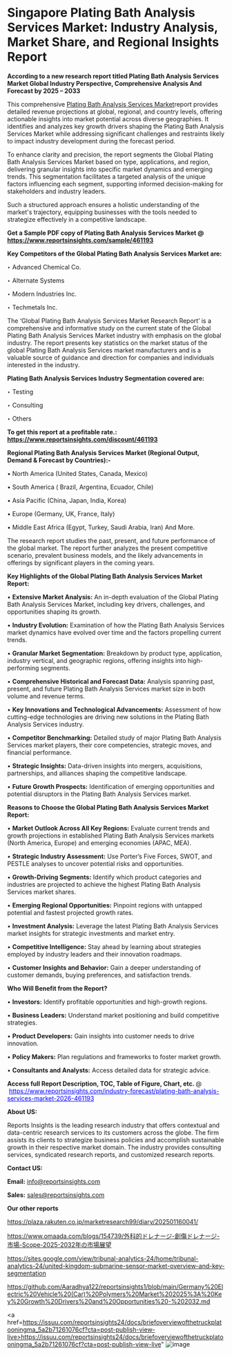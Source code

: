 # Singapore Plating Bath Analysis Services Market: Industry Analysis, Market Share, and Regional Insights Report

<strong>According to a new research report titled Plating Bath Analysis Services Market Global Industry Perspective, Comprehensive Analysis And Forecast by 2025 – 2033</strong>

This comprehensive <a href=https://www.reportsinsights.com/sample/461193>Plating Bath Analysis Services Market</a>report provides detailed revenue projections at global, regional, and country levels, offering actionable insights into market potential across diverse geographies. It identifies and analyzes key growth drivers shaping the Plating Bath Analysis Services Market while addressing significant challenges and restraints likely to impact industry development during the forecast period.

To enhance clarity and precision, the report segments the Global Plating Bath Analysis Services Market based on type, applications, and region, delivering granular insights into specific market dynamics and emerging trends. This segmentation facilitates a targeted analysis of the unique factors influencing each segment, supporting informed decision-making for stakeholders and industry leaders.

Such a structured approach ensures a holistic understanding of the market's trajectory, equipping businesses with the tools needed to strategize effectively in a competitive landscape.

<strong>Get a Sample PDF copy of Plating Bath Analysis Services Market </strong><strong>@<a href=https://www.reportsinsights.com/sample/461193 style=color:#0000ff;> https://www.reportsinsights.com/sample/461193</a></strong></font>

<strong>Key Competitors of the Global Plating Bath Analysis Services Market are:</strong>

‣ Advanced Chemical Co.

‣ Alternate Systems

‣ Modern Industries Inc.

‣ Techmetals Inc.

The ‘Global Plating Bath Analysis Services Market Research Report’ is a comprehensive and informative study on the current state of the Global Plating Bath Analysis Services Market industry with emphasis on the global industry. The report presents key statistics on the market status of the global Plating Bath Analysis Services market manufacturers and is a valuable source of guidance and direction for companies and individuals interested in the industry.

<strong>Plating Bath Analysis Services Industry Segmentation covered are:</strong>

‣ Testing

‣ Consulting

‣ Others

<strong>To get this report at a profitable rate.: <a href=https://www.reportsinsights.com/discount/461193 style=color:#0000ff;>https://www.reportsinsights.com/discount/461193</a></strong></font>

<strong>Regional Plating Bath Analysis Services Market (Regional Output, Demand &amp; Forecast by Countries):-</strong>

• North America (United States, Canada, Mexico)

• South America ( Brazil, Argentina, Ecuador, Chile)

• Asia Pacific (China, Japan, India, Korea)

• Europe (Germany, UK, France, Italy)

• Middle East Africa (Egypt, Turkey, Saudi Arabia, Iran) And More.

The research report studies the past, present, and future performance of the global market. The report further analyzes the present competitive scenario, prevalent business models, and the likely advancements in offerings by significant players in the coming years.

<strong>Key Highlights of the Global Plating Bath Analysis Services Market Report:</strong>

• <strong>Extensive Market Analysis:</strong> An in-depth evaluation of the Global Plating Bath Analysis Services Market, including key drivers, challenges, and opportunities shaping its growth.

• <strong>Industry Evolution:</strong> Examination of how the Plating Bath Analysis Services market dynamics have evolved over time and the factors propelling current trends.

• <strong>Granular Market Segmentation:</strong> Breakdown by product type, application, industry vertical, and geographic regions, offering insights into high-performing segments.

• <strong>Comprehensive Historical and Forecast Data:</strong> Analysis spanning past, present, and future Plating Bath Analysis Services market size in both volume and revenue terms.

• <strong>Key Innovations and Technological Advancements:</strong> Assessment of how cutting-edge technologies are driving new solutions in the Plating Bath Analysis Services industry.

• <strong>Competitor Benchmarking:</strong> Detailed study of major Plating Bath Analysis Services market players, their core competencies, strategic moves, and financial performance.

• <strong>Strategic Insights:</strong> Data-driven insights into mergers, acquisitions, partnerships, and alliances shaping the competitive landscape.

• <strong>Future Growth Prospects:</strong> Identification of emerging opportunities and potential disruptors in the Plating Bath Analysis Services market.

<strong>Reasons to Choose the Global Plating Bath Analysis Services Market Report:</strong>

• <strong>Market Outlook Across All Key Regions:</strong> Evaluate current trends and growth projections in established Plating Bath Analysis Services markets (North America, Europe) and emerging economies (APAC, MEA).

• <strong>Strategic Industry Assessment:</strong> Use Porter’s Five Forces, SWOT, and PESTLE analyses to uncover potential risks and opportunities.

• <strong>Growth-Driving Segments:</strong> Identify which product categories and industries are projected to achieve the highest Plating Bath Analysis Services market shares.

• <strong>Emerging Regional Opportunities:</strong> Pinpoint regions with untapped potential and fastest projected growth rates.

• <strong>Investment Analysis:</strong> Leverage the latest Plating Bath Analysis Services market insights for strategic investments and market entry.

• <strong>Competitive Intelligence:</strong> Stay ahead by learning about strategies employed by industry leaders and their innovation roadmaps.

• <strong>Customer Insights and Behavior:</strong> Gain a deeper understanding of customer demands, buying preferences, and satisfaction trends.

<strong>Who Will Benefit from the Report?</strong>

• <strong>Investors:</strong> Identify profitable opportunities and high-growth regions.

• <strong>Business Leaders:</strong> Understand market positioning and build competitive strategies.

• <strong>Product Developers:</strong> Gain insights into customer needs to drive innovation.

• <strong>Policy Makers:</strong> Plan regulations and frameworks to foster market growth.

• <strong>Consultants and Analysts:</strong> Access detailed data for strategic advice.
</ul>
<strong>Access full Report Description, TOC, Table of Figure, Chart, etc. </strong>@  <a href=https://www.reportsinsights.com/industry-forecast/plating-bath-analysis-services-market-2026-461193 style=color:#0000ff;>https://www.reportsinsights.com/industry-forecast/plating-bath-analysis-services-market-2026-461193</a></font>

<strong><strong>About US</strong>:</strong>

Reports Insights is the leading research industry that offers contextual and data-centric research services to its customers across the globe. The firm assists its clients to strategize business policies and accomplish sustainable growth in their respective market domain. The industry provides consulting services, syndicated research reports, and customized research reports.

<strong>Contact US:</strong>

<p class=""""><b>Email:</b> <a href=mailto:info@reportsinsights.com>info@reportsinsights.com</a></p>
<p class=""""><b>Sales:</b> <a href=mailto:sales@reportsinsights.com>sales@reportsinsights.com</a></p>

<strong>Our other reports</strong>

<a href=https://plaza.rakuten.co.jp/marketresearch99/diary/202501160041/>https://plaza.rakuten.co.jp/marketresearch99/diary/202501160041/</a>

<a href=https://www.omaada.com/blogs/154739/外科的ドレナージ-創傷ドレナージ-市場-Scope-2025-2032年の市場展望>https://www.omaada.com/blogs/154739/外科的ドレナージ-創傷ドレナージ-市場-Scope-2025-2032年の市場展望</a>

<a href=https://sites.google.com/view/tribunal-analytics-24/home/tribunal-analytics-24/united-kingdom-submarine-sensor-market-overview-and-key-segmentation>https://sites.google.com/view/tribunal-analytics-24/home/tribunal-analytics-24/united-kingdom-submarine-sensor-market-overview-and-key-segmentation</a>

<a href=https://github.com/Aaradhya122/reportsinsights1/blob/main/Germany%20Electric%20Vehicle%20(Car)%20Polymers%20Market%202025%3A%20Key%20Growth%20Drivers%20and%20Opportunities%20-%202032.md>https://github.com/Aaradhya122/reportsinsights1/blob/main/Germany%20Electric%20Vehicle%20(Car)%20Polymers%20Market%202025%3A%20Key%20Growth%20Drivers%20and%20Opportunities%20-%202032.md</a>

<a href=https://issuu.com/reportsinsights24/docs/briefoverviewofthetruckplatooningma_5a2b71261076cf?cta=post-publish-view-live>https://issuu.com/reportsinsights24/docs/briefoverviewofthetruckplatooningma_5a2b71261076cf?cta=post-publish-view-live</a>"
![image](https://github.com/user-attachments/assets/b9b09b6a-e4e4-4a59-a171-30516e41ba4d)
